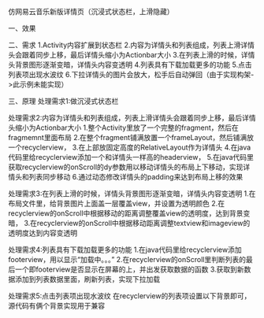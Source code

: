 仿网易云音乐新版详情页（沉浸式状态栏，上滑隐藏）

一、效果

二、需求
1.Activity内容扩展到状态栏
2.内容为详情头和列表组成，列表上滑详情头会跟着同步上移，最后详情头缩小为Actionbar大小
3.在列表上滑的时候，详情头背景图形逐渐变暗，详情头内容变透明
4.列表具有下载加载更多的功能
5.点击列表项出现水波纹
6.下拉详情头的图片会放大，松手后自动弹回（由于实现构架->此示例未能实现）

三、原理
处理需求1:做沉浸式状态栏

处理需求2:内容为详情头和列表组成，列表上滑详情头会跟着同步上移，最后详情头缩小为Actionbar大小
1.整个Activity里放了一个完整的fragment，然后在fragmemnt里面布局
2.在整个fragment铺满放置一个frameLayout，然后铺满放一个recyclerview，
3.在上部放固定高度的RelativeLayout作为详情头
4.在java代码里给recyclerview添加一个和详情头一样高的headerview，
5.在java代码里获取recyclerview的onScroll的dy参数用以移动详情头的布局上下移动，实现详情头和列表同步移动
6.通过动态修改详情头的padding来达到布局上移的效果

处理需求3:在列表上滑的时候，详情头背景图形逐渐变暗，详情头内容变透明
1.在布局文件里，给背景图片上面盖一层覆盖view，并设置为透明颜色
2.在recyclerview的onScroll中根据移动的距离调整覆盖view的透明度，达到背景变暗，
3.在recyclerview的onScroll中根据移动距离调整textview和imageview的透明度达到内容变透明

处理需求4:列表具有下载加载更多的功能
1.在java代码里给recyclerview添加footerview，用以显示“加载中。。。”
2.在recyclerview的onScroll里判断列表的最后一个即footerview是否显示在屏幕的上，并出发获取数据的函数
3.获取到新数据添加到列表数据里面，刷新列表，实现下拉加载

处理需求5:点击列表项出现水波纹
在recyclerview的列表项设置以下背景即可，源代码有俩个背景实现用于兼容
<?xml version="1.0" encoding="utf-8"?>
<ripple xmlns:android="http://schemas.android.com/apk/res/android"
    android:color="#666666">
    <item android:drawable="@color/item_bg"/>
</ripple>
